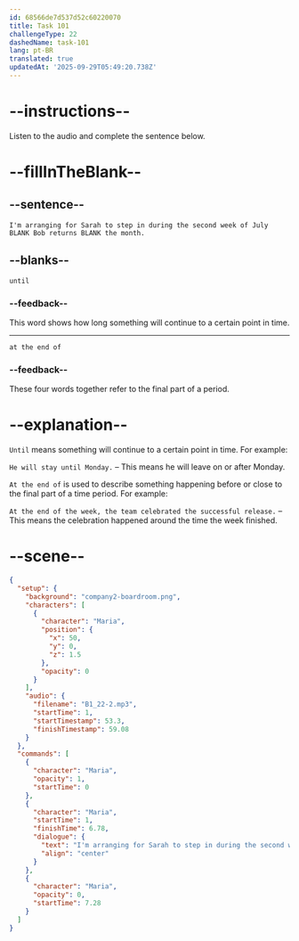 ```yaml
---
id: 68566de7d537d52c60220070
title: Task 101
challengeType: 22
dashedName: task-101
lang: pt-BR
translated: true
updatedAt: '2025-09-29T05:49:20.738Z'
---
```


<!-- (Audio) Maria: I'm arranging for Sarah to step in during the second week of July until Bob returns at the end of the month. -->

# --instructions--

Listen to the audio and complete the sentence below.

# --fillInTheBlank--

## --sentence--

`I'm arranging for Sarah to step in during the second week of July BLANK Bob returns BLANK the month.`

## --blanks--

`until`

### --feedback--

This word shows how long something will continue to a certain point in time.

---

`at the end of`

### --feedback--

These four words together refer to the final part of a period.

# --explanation--

`Until` means something will continue to a certain point in time. For example:

`He will stay until Monday.` – This means he will leave on or after Monday.

`At the end of` is used to describe something happening before or close to the final part of a time period. For example:

`At the end of the week, the team celebrated the successful release.` – This means the celebration happened around the time the week finished.

# --scene--

```json
{
  "setup": {
    "background": "company2-boardroom.png",
    "characters": [
      {
        "character": "Maria",
        "position": {
          "x": 50,
          "y": 0,
          "z": 1.5
        },
        "opacity": 0
      }
    ],
    "audio": {
      "filename": "B1_22-2.mp3",
      "startTime": 1,
      "startTimestamp": 53.3,
      "finishTimestamp": 59.08
    }
  },
  "commands": [
    {
      "character": "Maria",
      "opacity": 1,
      "startTime": 0
    },
    {
      "character": "Maria",
      "startTime": 1,
      "finishTime": 6.78,
      "dialogue": {
        "text": "I'm arranging for Sarah to step in during the second week of July until Bob returns at the end of the month.",
        "align": "center"
      }
    },
    {
      "character": "Maria",
      "opacity": 0,
      "startTime": 7.28
    }
  ]
}
```
